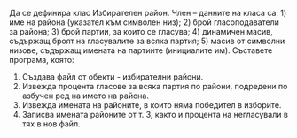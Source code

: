 Да се дефинира клас Избирателен район. Член – данните на класа са: 1) име на района (указател към символен низ); 2) брой гласоподаватели за района; 3) брой партии, за които се гласува; 4) динамичен масив, съдържащ броят на гласувалите за всяка партия; 5) масив от символни низове, съдържащ имената на партиите (инициалите им).
Съставете програма, която:
1.	Създава файл от обекти - избирателни райони.
2.	Извежда процента гласове за всяка партия по райони, подредени по азбучен ред на името на района.
3.	Извежда имената на районите, в които няма победител в изборите.
4.	Записва имената районите от т. 3, както и процента на негласували в тях в нов файл.
